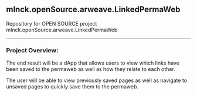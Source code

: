 ## mlnck.openSource.arweave.LinkedPermaWeb

Repository for OPEN SOURCE project mlnck.openSource.arweave.LinkedPermaWeb

---

### Project Overview:

The end result will be a dApp that allows users to view which links have been saved to the permaweb as well as how they relate to each other.

The user will be able to view previously saved pages as well as navigate to unsaved pages to quickly save them to the permaweb.